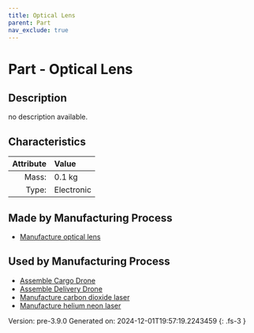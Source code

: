 ```yaml
---
title: Optical Lens
parent: Part
nav_exclude: true
---
```

# Part - Optical Lens

## Description
no description available.

## Characteristics

| Attribute      | Value |
|--------:|:------|
|Mass:|0.1 kg|
|Type:|Electronic|

## Made by Manufacturing Process

- [Manufacture optical lens](../process/manufacture-optical-lens.html)

## Used by Manufacturing Process

- [Assemble Cargo Drone](../process/assemble-cargo-drone.html)
- [Assemble Delivery Drone](../process/assemble-delivery-drone.html)
- [Manufacture carbon dioxide laser](../process/manufacture-carbon-dioxide-laser.html)
- [Manufacture helium neon laser](../process/manufacture-helium-neon-laser.html)


Version: pre-3.9.0 Generated on: 2024-12-01T19:57:19.2243459
{: .fs-3 }

